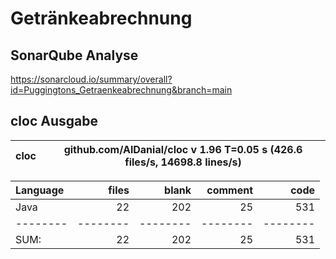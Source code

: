 # Getränkeabrechnung

## SonarQube Analyse
https://sonarcloud.io/summary/overall?id=Puggingtons_Getraenkeabrechnung&branch=main

## cloc Ausgabe

<!-- CLOC-REPORT-START -->
cloc|github.com/AlDanial/cloc v 1.96  T=0.05 s (426.6 files/s, 14698.8 lines/s)
--- | ---

Language|files|blank|comment|code
:-------|-------:|-------:|-------:|-------:
Java|22|202|25|531
--------|--------|--------|--------|--------
SUM:|22|202|25|531
<!-- CLOC-REPORT-END -->
